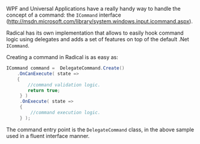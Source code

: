 WPF and Universal Applications have a really handy way to handle the concept of a command: the `ICommand` interface (http://msdn.microsoft.com/library/system.windows.input.icommand.aspx).

Radical has its own implementation that allows to easily hook command logic using delegates and adds a set of features on top of the default .Net `ICommand`.

Creating a command in Radical is as easy as:

```csharp
ICommand command =  DelegateCommand.Create()
    .OnCanExecute( state =>
    {
        //command validation logic.
        return true;
     } )
     .OnExecute( state =>
     {
         //command execution logic.
     } );
```

The command entry point is the `DelegateCommand` class, in the above sample used in a fluent interface manner.